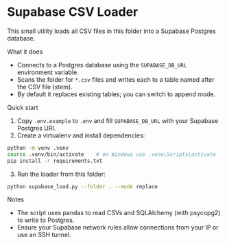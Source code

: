 <!-- @format -->

# Supabase CSV Loader

This small utility loads all CSV files in this folder into a Supabase Postgres database.

What it does

- Connects to a Postgres database using the `SUPABASE_DB_URL` environment variable.
- Scans the folder for `*.csv` files and writes each to a table named after the CSV file (stem).
- By default it replaces existing tables; you can switch to append mode.

Quick start

1. Copy `.env.example` to `.env` and fill `SUPABASE_DB_URL` with your Supabase Postgres URI.
2. Create a virtualenv and install dependencies:

```bash
python -m venv .venv
source .venv/bin/activate    # on Windows use .venv\Scripts\activate
pip install -r requirements.txt
```

3. Run the loader from this folder:

```bash
python supabase_load.py --folder . --mode replace
```

Notes

- The script uses pandas to read CSVs and SQLAlchemy (with psycopg2) to write to Postgres.
- Ensure your Supabase network rules allow connections from your IP or use an SSH tunnel.
